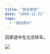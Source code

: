 ```yaml
---
title: "我在故宫"
date: "2004-12-22"
tags: 
  - "我的照片"
---
```


回家途中在北京转车。

![](http://storage.msn.com/x1pxOYwqu4SjF5G0W4dmEwaKLtSa4ws0-_l23pai0BiY4BjQz7TOlOiv_nKl0Ht675j-vYwQXl3lx72Rpd3m_LhKzdgWJXKfD-zTsELb1uANLEtbCHITyLFPw)

